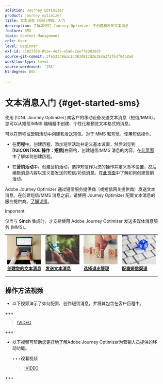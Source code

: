 ```yaml
---
solution: Journey Optimizer
product: journey optimizer
title: 文本消息（短信/MMS）入门
description: 了解如何在 Journey Optimizer 中创建和发布文本消息
feature: SMS
topic: Content Management
role: User
level: Beginner
exl-id: c1027268-0bbe-4e35-a5a6-2aef78083dd3
source-git-commit: 3fe533c9a1c2cd83d813d26288a2f1f63f84b2ad
workflow-type: tm+mt
source-wordcount: '251'
ht-degree: 86%

---
```


# 文本消息入门 {#get-started-sms}

使用 [!DNL Journey Optimizer] 向客户的移动设备发送文本消息（短信/MMS）。您可以从短信/MMS 编辑器中创建、个性化和预览文本格式的消息。

可以在历程或营销活动中创建和发送短信。对于 MMS 和短信，使用短信操作。

* 在&#x200B;**历程**&#x200B;中。创建历程、添加短信活动并定义基本设置，然后浏览到&#x200B;**[!UICONTROL 操作：短信]**&#x200B;右窗格，创建短信/MMS 消息的内容。在[此页面](../building-journeys/journey-gs.md)中了解如何创建历程。

* 在&#x200B;**营销活动**&#x200B;中。创建营销活动，选择短信作为您的操作并定义基本设置，然后编辑消息内容以定义要发送的短信/彩信消息。在[此页面](../campaigns/create-campaign.md#configure)中了解如何创建营销活动。

Adobe Journey Optimizer 通过短信服务提供商（或短信网关提供商）发送文本消息。在创建短信/MMS 消息之前，请使用 Journey Optimizer 配置文本消息的服务提供商。[了解详情](sms-configuration.md)。

>[!IMPORTANT]
>
> 仅当与 **Sinch** 集成时，才支持使用 Adobe Journey Optimizer 发送多媒体消息服务 (MMS)。


<table style="table-layout:fixed"><tr style="border: 0;">
<td>
<a href="create-sms.md">
<img alt="潜在客户" src="../assets/do-not-localize/sms-create.jpeg">
</a>
<div><a href="create-sms.md"><strong>创建您的文本消息</strong>
</div>
<p>
</td>
<td>
<a href="send-sms.md">
<img alt="不频繁" src="../assets/do-not-localize/sms-sending.jpg">
</a>
<div>
<a href="send-sms.md"><strong>发送文本消息</strong></a>
</div>
<p></td>
<td>
<a href="sms-opt-out.md">
<img alt="验证" src="../assets/do-not-localize/sms-opt-out.jpg">
</a>
<div>
<a href="sms-opt-out.md"><strong>选择退出管理</strong></a>
</div>
<p>
</td>
<td>
<a href="sms-configuration.md">
<img alt="验证" src="../assets/do-not-localize/sms-config.jpg">
</a>
<div>
<a href="sms-configuration.md"><strong>配置短信渠道</strong></a>
</div>
<p>
</td>
</tr></table>

## 操作方法视频

* 以下视频演示了如何配置、创作短信消息，并将其包含在客户历程中。

+++

  >[!VIDEO](https://video.tv.adobe.com/v/3420509?learn=on)

+++

* 以下视频可帮助您更好地了解Adobe Journey Optimizer为营销人员提供的移动功能。


  +++观看视频

  >[!VIDEO](https://video.tv.adobe.com/v/3426021?quality=12&learn=on)

+++
